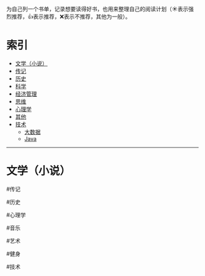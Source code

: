 为自己列一个书单，记录想要读得好书，也用来整理自己的阅读计划（:sunny:表示强烈推荐，:+1:表示推荐，:x:表示不推荐，其他为一般）。

# 索引
- [文学（小说）](https://github.com/chinazhaoht/book-list/blob/master/list.md#文学小说)
- [传记]()
- [历史](https://github.com/chinazhaoht/book-list/blob/master/list.md#历史)
- [科学](https://github.com/chinazhaoht/book-list/blob/master/list.md#科学)
- [经济管理](https://github.com/chinazhaoht/book-list/blob/master/list.md#经济管理)
- [思维](https://github.com/chinazhaoht/book-list/blob/master/list.md#思维)
- [心理学](https://github.com/chinazhaoht/book-list/blob/master/list.md#心理学) 
- [其他](https://github.com/chinazhaoht/book-list/blob/master/list.md#其他)
- [技术](https://github.com/chinazhaoht/book-list/blob/master/list.md#技术)
  - [大数据](https://github.com/chinazhaoht/book-list/blob/master/list.md#大数据)
  - [Java](https://github.com/chinazhaoht/book-list/blob/master/list.md#Java)

------------
# 文学（小说）

#传记

#历史

#心理学

#音乐

#艺术

#健身

#技术
